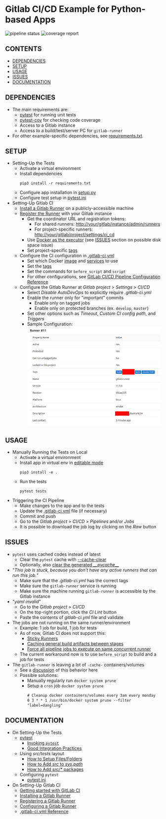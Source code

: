 # Gitlab CI/CD Example for Python-based Apps

![pipeline status][1] ![coverage report][2]

## CONTENTS

* [DEPENDENCIES](#dependencies)
* [SETUP](#setup)
* [USAGE](#usage)
* [ISSUES](#issues)
* [DOCUMENTATION](#documentation)

## DEPENDENCIES

* The main requirements are:
    * [pytest](https://docs.pytest.org/en/latest/contents.html) for running unit tests
    * [pytest-cov](https://github.com/pytest-dev/pytest-cov) for checking code coverage
    * Access to a Gitlab instance
    * Access to a build/test/server PC for `gitlab-runner`
* For other example-specific dependencies, see [requirements.txt](./requirements.txt).

## SETUP

* Setting-Up the Tests
    * Activate a virtual environment
    * Install dependencies
        ```
        pip3 install -r requirements.txt

        ```
    * Configure app installation in [setup.py](./setup.py)
    * Configure test setup in [pytest.ini](./pytest.ini)
* Setting-Up Gitlab CI
    * [Install a Gitlab Runner](https://docs.gitlab.com/runner/install/) on a publicly-accessible machine
    * [Register the Runner](https://docs.gitlab.com/runner/register/index.html) with your Gitlab instance
        * Get the coordinator URL and registration tokens:
            * For shared runners: <http://your/gitlab/instance/admin/runners>
            * For project-specific runners: <http://your/gitlab/project/settings/ci_cd>
        * Use [Docker as the executor](https://docs.gitlab.com/runner/executors/docker.html) (see [ISSUES](#issues) section on possible disk space issue)
        * Set project-specific [tags](https://docs.gitlab.com/ee/ci/runners/#using-tags)
    * Configure the CI configuration in [.gitlab-ci.yml](./gitlab-ci.yml)
        * Set which Docker [image](https://docs.gitlab.com/runner/executors/docker.html#the-image-keyword) and [services](https://docs.gitlab.com/runner/executors/docker.html#the-services-keyword) to use
        * Set the [tags](https://docs.gitlab.com/ee/ci/runners/#using-tags)
        * Set the commands for `before_script` and `script`
        * For other configurations, see [GitLab CI/CD Pipeline Configuration Reference](https://docs.gitlab.com/ee/ci/yaml/)
    * Configure the Gitlab Runner at *Gitlab project* > *Settings* > *CI/CD*
        * Select *Disable AutoDevOps* to explicitly require *.gitlab-ci.yml*
        * Enable the runner only for "important" commits
            * Enable only on tagged jobs
            * Enable only on protected branches (ex. `develop`, `master`)
        * Set other options such as *Timeout*, *Custom CI config path*, and *Triggers*
        * Sample Configuration:
            ![Sample Configuration](./docs/sample-ci-runner.png)

## USAGE

* Manually Running the Tests on Local
    * Activate a virtual environment
    * Install app in virtual env in [editable mode](https://pip.pypa.io/en/stable/reference/pip_install/#editable-installs)
        ```
        pip3 install -e .

        ```
    * Run the tests
        ```
        pytest tests

        ```
* Triggering the CI Pipeline
    * Make changes to the app and to the tests
    * Update the [.gitlab-ci.yml](./gitlab-ci.yml) file (if necessary)
    * Commit and push
    * Go to the *Gitlab project* > *CI/CD* > *Pipelines* and/or *Jobs*
    * It is possible to download the job log by clicking on the *Raw* button

## ISSUES

* `pytest` uses cached codes instead of latest
    * Clear the `pytest` cache with [--cache-clear](https://docs.pytest.org/en/latest/cache.html#clearing-cache-content)
    * Optionally, also [clear the generated *\_\_pycache\_\_*](https://stackoverflow.com/q/28991015/2745495)
* "*This job is stuck, because you don’t have any active runners that can run this job.*"
    * Make sure that the *.gitlab-ci.yml* has the correct tags
    * Make sure the `gitlab-runner` service is running
    * Make sure the machine running `gitlab-runner` is accessible by the Gitlab instance
* "*yaml invalid*"
    * Go to the *Gitlab project* > *CI/CD*
    * On the top-right portion, click the *CI Lint* button
    * Paste the contents of *gitlab-ci.yml* file and validate
* The jobs are not running on the same runner/environment
    * Example: 1 job for build, 1 job for tests
    * As of now, Gitlab CI does not support this:
        * [Sticky Runners](https://gitlab.com/gitlab-org/gitlab-ce/issues/29447)
        * [Caching general build artifacts between stages](https://gitlab.com/gitlab-org/gitlab-runner/issues/336)
        * [Force all pipeline jobs to execute on same concurrent runner](https://gitlab.com/gitlab-org/gitlab-ce/issues/30060)
    * The current workaround now is to use `before_script` to build and a job for tests
* The `gitlab-runner` is leaving a lot of `-cache-` containers/volumes
    * See a [discussion](https://gitlab.com/gitlab-org/gitlab-runner/issues/2980#note_106845694) of this behavior here
    * Possible solutions:
        * Manually regularly run `docker system prune`
        * Setup a `cron` job `docker system prune`
            ```
            # Cleanup docker containers/volumes every 3am every monday
            0 3 * * 1 /usr/bin/docker system prune --filter "label=dangling"
            ```

## DOCUMENTATION

* On Setting-Up the Tests
    * [pytest](https://pytest.readthedocs.io/en/latest/contents.html)
        * [Invoking `pytest`](https://docs.pytest.org/en/latest/usage.html)
        * [Good Integration Practices](https://pytest.readthedocs.io/en/latest/goodpractices.html)
    * Using *src*/*tests* layout
        * [How to Setup Files/Folders](https://docs.pytest.org/en/latest/goodpractices.html#tests-outside-application-code)
        * [How to Add *src* to *sys.path*](https://docs.python.org/3.5/distutils/setupscript.html#listing-whole-packages)
        * [How to Add *src/\** packages](https://setuptools.readthedocs.io/en/latest/setuptools.html#find-namespace-packages)
    * Configuring `pytest`
        * [pytest.ini](https://docs.pytest.org/en/latest/reference.html#configuration-options)
* On Setting-Up Gitlab CI
    * [Getting started with GitLab CI](http://192.168.1.61/help/ci/quick_start/README)
    * [Installing a Gitlab Runner](https://docs.gitlab.com/runner/install/)
    * [Registering a Gitlab Runner](https://docs.gitlab.com/runner/register/index.html)
    * [Configuring a Gitlab Runner](https://docs.gitlab.com/runner/#configuring-gitlab-runner)
    * [.gitlab-ci.yml Reference](https://docs.gitlab.com/ee/ci/yaml/README.html)

[1]: http://192.168.1.61/commonpf/sample-ci-python/badges/master/pipeline.svg
[2]: http://192.168.1.61/commonpf/sample-ci-python/badges/master/coverage.svg
